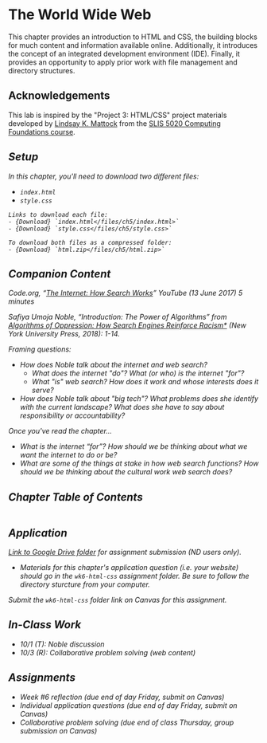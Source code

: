 # The World Wide Web

This chapter provides an introduction to HTML and CSS, the building blocks for much content and information available online. Additionally, it introduces the concept of an integrated development environment (IDE). Finally, it provides an opportunity to apply prior work with file management and directory structures.

## <i class="fa-solid fa-hands-clapping" aria-hidden="true"></i> Acknowledgements

This lab is inspired by the "Project 3: HTML/CSS" project materials developed by [Lindsay K. Mattock](http://lindsaymattock.net/) from the [SLIS 5020 Computing Foundations course](http://lindsaymattock.net/computingfoundations.html). 

## <i class="fa-solid fa-gears" aria-hidden="true"> Setup

In this chapter, you'll need to download two different files:
- `index.html`
- `style.css` 

```{admonition} File Downloads 
Links to download each file:
- {Download} `index.html</files/ch5/index.html>`
- {Download} `style.css</files/ch5/style.css>`

To download both files as a compressed folder:
- {Download} `html.zip</files/ch5/html.zip>`
```

## <i class="fa-regular fa-bookmark" aria-hidden="true"></i> Companion Content

Code.org, “[The Internet: How Search Works](https://youtu.be/LVV_93mBfSU)” *YouTube* (13 June 2017) *5 minutes*

Safiya Umoja Noble, “Introduction: The Power of Algorithms” from [Algorithms of Oppression: How Search Engines Reinforce Racism*](https://onesearch.library.nd.edu/permalink/f/1phik6l/ndu_aleph005505291) (New York University Press, 2018): 1-14.

Framing questions:
- How does Noble talk about the internet and web search?
  * What does the internet "do"? What (or who) is the internet "for"?
  * What "is" web search? How does it work and whose interests does it serve?
- How does Noble talk about "big tech"? What problems does she identify with the current landscape? What does she have to say about responsibility or accountability?

Once you've read the chapter...
- What is the internet “for”? How should we be thinking about what we want the internet to do or be?
- What are some of the things at stake in how web search functions? How should we be thinking about the cultural work web search does?

## <i class="fa-solid fa-list-ol" aria-hidden="true"></i> Chapter Table of Contents

```{tableofcontents}
```

## <i class="fa-solid fa-clipboard-question" aria-hidden="true"></i> Application

[Link to Google Drive folder](https://drive.google.com/drive/folders/1btaMEcpz_IoKgNZU4fTmf4l_n9dsga1V?usp=drive_link) for assignment submission (ND users only).
- Materials for this chapter's application question (i.e. your website) should go in the `wk6-html-css` assignment folder. Be sure to follow the directory sturcture from your computer.

Submit the `wk6-html-css` folder link on Canvas for this assignment.

## <i class="fa-solid fa-chalkboard-user" aria-hidden="true"></i> In-Class Work

- 10/1 (T): Noble discussion
- 10/3 (R): Collaborative problem solving (web content)

## <i class="fa-solid fa-list-check" aria-hidden="true"></i> Assignments 

- Week #6 reflection (due end of day Friday, submit on Canvas)
- Individual application questions (due end of day Friday, submit on Canvas)
- Collaborative problem solving (due end of class Thursday, group submission on Canvas)